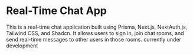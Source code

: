 # Real-Time Chat App

This is a real-time chat application built using Prisma, Next.js, NextAuth.js, Tailwind CSS, and Shadcn. It allows users to sign in, join chat rooms, and send real-time messages to other users in those rooms. currently under development
